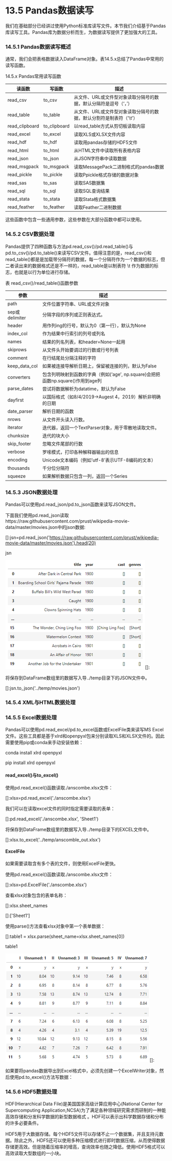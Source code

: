 # 13.5 Pandas数据读写


我们在基础部分已经讲过使用Python标准库读写文件。本节我们介绍基于Pandas库读写工具。Pandas库为数据分析而生，为数据读写提供了更加强大的工具。

### 14.5.1 Pandas数据读写概述

通常，我们会把表格数据读入DataFrame对象。表14.5.x总结了Pandas中常用的读写函数。

14.5.x Pandas常用读写函数

| 读函数         | 写函数       | 描述                                                                 |
|----------------|--------------|----------------------------------------------------------------------|
| read_csv       | to_csv       | 从文件、URL或文件型对象读取分隔号的数据，默认分隔符是逗号（‘，’）    |
| read_table     | to_table     | 从文件、URL或文件型对象读取分隔号的数据，默认分割符是制表符（‘\\t’） |
| read_clipboard | to_clipboard | 以read_table方式从剪切板读取内容                                     |
| read_excel     | to_excel     | 读取XLS或XLSX文件内容                                                |
| read_hdf       | to_hdf       | 读取用pandas存储的HDF5文件                                           |
| read_html      | to_html      | 从HTML文件中读取所有表格内容                                         |
| read_json      | to_json      | 从JSON字符串中读取数据                                               |
| read_msgpack   | to_msgpack   | 读取MessagePack二进制格式的pandas数据                                |
| read_pickle    | to_pickle    | 读取Ppickle格式存储的数据对象                                        |
| read_sas       | to_sas       | 读取SAS数据集                                                        |
| read_sql       | to_sql       | 读取SQL查询结果                                                      |
| read_stata     | to_stata     | 读取Stata格式数据集                                                  |
| read_feather   | to_feather   | 读取Feather二进制数据                                                |

这些函数中包含一些通用参数，这些参数在大部分函数中都可以使用。

### 14.5.2 CSV数据处理

Pandas提供了四种函数与方法pd.read\_csv()/pd.read\_table()与pd.to_csv()/pd.to_table()来读写CSV文件。值得注意的是，read_csv()和read_table()都是是加载带分隔符的数据，每一个分隔符作为一个数据的标志，但二者读出来的数据格式还是不一样的，read_table是以制表符
\\t 作为数据的标志，也就是以行为单位进行存储。

表 read_csv()/read_table()函数参数

| 参数           | 描述                                                                             |
|----------------|----------------------------------------------------------------------------------|
| path           | 文件位置字符串、URL或文件对象                                                    |
| sep或delimiter | 分隔字段的序列或正则表达式。                                                     |
| header         | 用作列ing的行号，默认为0（第一行），默认为None                                   |
| index_col      | 作为结果中行索引的列号或列名                                                     |
| names          | 结果的列名列表，和header=None一起用                                              |
| skiprows       | 从文件头开始要调过的行数或行号列表                                               |
| comment        | 在行结尾处分隔注释的字符                                                         |
| keep_data_col  | 如果被连接导解析日期上，保留被连接的列，默认为False                              |
| converters     | 包含列明映射到函数的字典（例如{‘age’, np.square}会把把函数np.square()作用到age列 |
| parse_dates    | 尝试将数据解析为datatime，默认为False                                            |
| dayfirst       | 以国际格式（如8/4/2019-\>Augest 4，2019）解析非明确的日期                        |
| date_parser    | 解析日期的函数                                                                   |
| nrows          | 从文件开头读入行数。                                                             |
| iterator       | 迭代器，返回一个TextParser对象，用于零散地读取文件。                             |
| chunksize      | 迭代的块大小                                                                     |
| skip_footer    | 忽略文件尾部的行数                                                               |
| verbose        | 罗嗦模式，打印各种解释器输出的信息                                               |
| encoding       | Unicode文本编码（例如’utf-8’表示UTF-8编码的文本）                                |
| thousands      | 千分位分隔符                                                                     |
| squeeze        | 如果解析数据只包含一列，返回一个Series                                           |

### 14.5.3 JSON数据处理

Pandas可以使用pd.read\_json/pd.to_json函数来读写JSON文件。

下面我们使用pd.read_json读取https://raw.githubusercontent.com/prust/wikipedia-movie-data/master/movies.json中的json数据:

[]:jsn=pd.read_json('https://raw.githubusercontent.com/prust/wikipedia-movie-data/master/movies.json').head(20)

jsn

![](media/d77f788b2a76f64fffc4d2a296fa3c4d.png)[]:

将保存到DataFrame数组里的数据写入导../temp目录下的JSON文件中。

[]:jsn.to\_json('../temp/movies.json')

### 14.5.4 XML与HTML数据处理

### 14.5.5 Excel数据处理

Pandas可以使用pd.read_excel/pd.to_excel函数或ExcelFile类来读写MS
Excel文件。这些工具都是基于xlrd和openpyxl包来分别读取XLS和XLSX文件的。因此需要使用pip或conda来手动安装依赖：

conda install xlrd openpyxl

pip install xlrd openpyxl

#### read_excel()与to_excel()

使用pd.read\_excel()函数读取./anscombe.xlsx文件：

[]:xlsx=pd.read\_excel('./anscombe.xlsx')

我们可以在读取excel文件的同时指定需要读取的表单：

[]:pd.read_excel('./anscombe.xlsx', 'Sheet1')

将保存到DataFrame数组里的数据写入导../temp目录下的EXCEL文件中。

[]:xlsx.to\_excel('../temp/anscomble_out.xlsx')

#### ExcelFile

如果需要读取含有多个表的文件，则使用ExcelFile更快。

使用pd.read\_excel()函数读取./anscombe.xlsx文件：

[]:xlsx=pd.ExcelFile('./anscombe.xlsx')

查看xlsx对象包含的表单名称：

[]:xlsx.sheet\_names

[]:['Sheet1']

使用parse()方法查看xlsx对象中第一个表单数据：

[]:table1 = xlsx.parse(sheet_name=xlsx.sheet_names[0])

table1

![](media/4f9bd8fec72745abd1caf34f274edca2.png)[]:

如果要将pandas数据导出到Excel格式中，必须先创建一个ExcelWriter对象，然后使用pd.to\_excel()方法写数据：

### 14.5.6 HDF5数据处理

HDF(Hierarchical Data File)是美国国家高级计算应用中心(National Center for
Supercomputing
Application,NCSA)为了满足各种领域研究需求而研制的一种能高效存储和分发科学数据的新型数据格式
。HDF可以表示出科学数据存储和分布的许多必要条件。

HDF5用于大数据存储。每个HDF5文件可以存储不止一个数据集，并且支持元数据。除此之外，HDF5还可以使用多种压缩模式进行即时数据压缩，从而使得数据存储更高效。但是随着压缩率的增高，查询效率也随之降低。使用HDF5格式可以高效读取大型数组的一小块。
